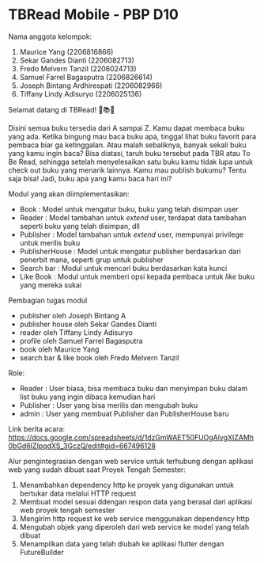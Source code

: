 # TBRead Mobile - PBP D10

Nama anggota kelompok:
1. Maurice Yang (2206816866)
2. Sekar Gandes Dianti (2206082713)
3. Fredo Melvern Tanzil (2206024713)
4. Samuel Farrel Bagasputra (2206826614)
5. Joseph Bintang Ardhirespati (2206082966)
6. Tiffany Lindy Adisuryo (2206025136)

Selamat datang di TBRead! 📖📚📑

Disini semua buku tersedia dari A sampai Z. Kamu dapat membaca buku yang ada. Ketika bingung mau baca buku apa, tinggal lihat buku favorit para pembaca biar ga ketinggalan. Atau malah sebaliknya, banyak sekali buku yang kamu ingin baca? Bisa diatasi, taruh buku tersebut pada TBR atau To Be Read, sehingga setelah menyelesaikan satu buku kamu tidak lupa untuk check out buku yang menarik lainnya. Kamu mau publish bukumu? Tentu saja bisa! Jadi, buku apa yang kamu baca hari ini?

Modul yang akan diimplementasikan:
- Book            : Model untuk mengatur buku, buku yang telah disimpan user
- Reader          : Model tambahan untuk _extend_ user, terdapat data tambahan seperti buku yang telah disimpan, dll
- Publisher        : Model tambahan untuk _extend_ user, mempunyai privilege untuk merilis buku
- PublisherHouse  : Model untuk mengatur publisher berdasarkan dari penerbit mana, seperti grup untuk publisher
- Search bar      : Modul untuk mencari buku berdasarkan kata kunci
- Like Book       : Modul untuk memberi opsi kepada pembaca untuk _like_ buku yang mereka sukai

Pembagian tugas modul
- publisher oleh Joseph Bintang A
- publisher house oleh Sekar Gandes Dianti
- reader oleh Tiffany Lindy Adisuryo
- profile oleh Samuel Farrel Bagasputra
- book oleh Maurice Yang
- search bar & like book oleh Fredo Melvern Tanzil

Role:
- Reader    : User biasa, bisa membaca buku dan menyimpan buku dalam list buku yang ingin dibaca kemudian hari
- Publisher  : User yang bisa merilis dan mengubah buku
- admin      : User yang membuat Publisher dan PublisherHouse baru

Link berita acara: https://docs.google.com/spreadsheets/d/1dzGmWAET50FUOgAlvgXIZAMh0bGd6IZIpqdXS_3GczQ/edit#gid=667496128


Alur pengintegrasian dengan web service untuk terhubung dengan aplikasi web yang sudah dibuat saat Proyek Tengah Semester:
1. Menambahkan dependency http ke proyek yang digunakan untuk bertukar data melalui HTTP request
2. Membuat model sesuai ddengan respon data yang berasal dari aplikasi web proyek tengah semester
3. Mengirim http request ke web service menggunakan dependency http
4. Mengubah objek yang diperoleh dari web service ke model yang telah dibuat
5. Menampilkan data yang telah diubah ke aplikasi flutter dengan FutureBuilder

